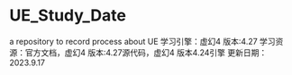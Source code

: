 # UE_Study_Date
a repository to record process about UE
学习引擎：虚幻4 版本:4.27
学习资源：官方文档，虚幻4 版本:4.27源代码，虚幻4 版本4.24引擎
更新日期：2023.9.17
  
